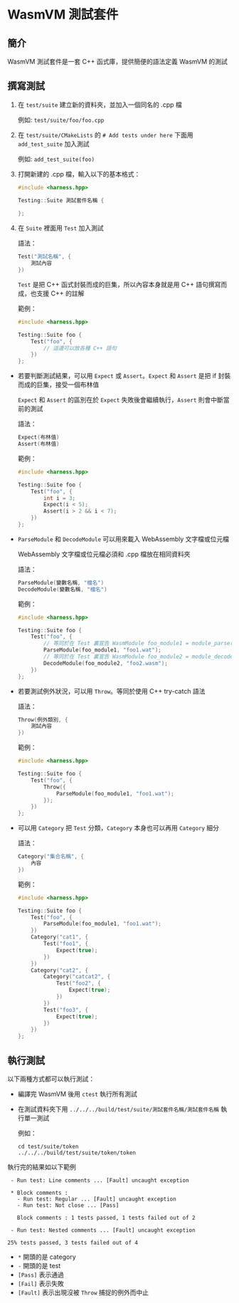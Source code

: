 # WasmVM 測試套件

## 簡介

WasmVM 測試套件是一套 C++ 函式庫，提供簡便的語法定義 WasmVM 的測試

## 撰寫測試

1. 在 `test/suite` 建立新的資料夾，並加入一個同名的 .cpp 檔

    例如: `test/suite/foo/foo.cpp`

2. 在 `test/suite/CMakeLists` 的 `# Add tests under here` 下面用 `add_test_suite` 加入測試

    例如: `add_test_suite(foo)`

3. 打開新建的 .cpp 檔，輸入以下的基本格式：

    ```cpp
    #include <harness.hpp>

    Testing::Suite 測試套件名稱 {
        
    };
    ```

4. 在 `Suite` 裡面用 `Test` 加入測試

    語法：

    ```cpp
    Test("測試名稱", {
        測試內容
    })
    ```

    `Test` 是把 C++ 函式封裝而成的巨集，所以內容本身就是用 C++ 語句撰寫而成，也支援 C++ 的註解

    範例：

    ```cpp
    #include <harness.hpp>

    Testing::Suite foo {
        Test("foo", {
            // 這邊可以放各種 C++ 語句
        })
    };
    ```

* 若要判斷測試結果，可以用 `Expect` 或 `Assert`。`Expect` 和 `Assert` 是把 if 封裝而成的巨集，接受一個布林值

    `Expect` 和 `Assert` 的區別在於 `Expect` 失敗後會繼續執行，`Assert` 則會中斷當前的測試
    
    語法：

    ```cpp
    Expect(布林值)
    Assert(布林值)
    ```

    範例：

    ```cpp
    #include <harness.hpp>

    Testing::Suite foo {
        Test("foo", {
            int i = 3;
            Expect(i < 5);
            Assert(i > 2 && i < 7);
        })
    };
    ```

* `ParseModule` 和 `DecodeModule` 可以用來載入 WebAssembly 文字檔或位元檔

    WebAssembly 文字檔或位元檔必須和 .cpp 檔放在相同資料夾

    語法：

    ```cpp
    ParseModule(變數名稱, "檔名")
    DecodeModule(變數名稱, "檔名")
    ```

    範例：

    ```cpp
    #include <harness.hpp>

    Testing::Suite foo {
        Test("foo", {
            // 等同於在 Test 裏宣告 WasmModule foo_module1 = module_parse("文字檔的內容");
            ParseModule(foo_module1, "foo1.wat");
            // 等同於在 Test 裏宣告 WasmModule foo_module2 = module_decode("位元檔的內容");
            DecodeModule(foo_module2, "foo2.wasm");
        })
    };
    ```

* 若要測試例外狀況，可以用 `Throw`。等同於使用 C++ try-catch 語法

    語法：

    ```cpp
    Throw(例外類別, {
        測試內容
    })
    ```

    範例：

    ```cpp
    #include <harness.hpp>

    Testing::Suite foo {
        Test("foo", {
            Throw({
                ParseModule(foo_module1, "foo1.wat");
            });
        })
    };
    ```

* 可以用 `Category` 把 `Test` 分類，`Category` 本身也可以再用 `Category` 細分

    語法：

    ```cpp
    Category("集合名稱", {
        內容
    })  
    ```

    範例：

    ```cpp
    #include <harness.hpp>

    Testing::Suite foo {
        Test("foo", {
            ParseModule(foo_module1, "foo1.wat");
        })
        Category("cat1", {
            Test("foo1", {
                Expect(true);
            })
        })
        Category("cat2", {
            Category("catcat2", {
                Test("foo2", {
                    Expect(true);
                })
            })
            Test("foo3", {
                Expect(true);
            })
        })
    };
    ```

## 執行測試

以下兩種方式都可以執行測試：

* 編譯完 WasmVM 後用 `ctest` 執行所有測試

* 在測試資料夾下用 `../../../build/test/suite/測試套件名稱/測試套件名稱` 執行單一測試

    例如：
    ```shell
    cd test/suite/token
    ../../../build/test/suite/token/token
    ```

執行完的結果如以下範例

```
 - Run test: Line comments ... [Fault] uncaught exception

 * Block comments :
   - Run test: Regular ... [Fault] uncaught exception
   - Run test: Not close ... [Pass]

   Block comments : 1 tests passed, 1 tests failed out of 2

 - Run test: Nested comments ... [Fault] uncaught exception

25% tests passed, 3 tests failed out of 4
```

+ `*` 開頭的是 category
+ `-` 開頭的是 test
+ `[Pass]` 表示通過
+ `[Fail]` 表示失敗
+ `[Fault]` 表示出現沒被 `Throw` 捕捉的例外而中止
